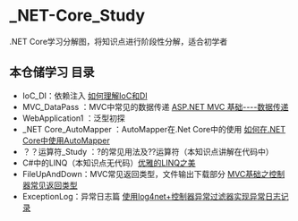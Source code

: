 # _NET-Core_Study
.NET Core学习分解图，将知识点进行阶段性分解，适合初学者

## 本仓储学习 目录
- IoC_DI：依赖注入  [如何理解IoC和DI](https://mp.weixin.qq.com/s?__biz=MzI3NTY1MTA5NQ==&mid=2247484877&idx=1&sn=3dc21d0fc5e6f7dca5512f69c83d1d66&chksm=eb00cab5dc7743a39ea1a7dfb3b72c15cd058557d588094ed885b2068c0ef9fd42bca63c82f7&token=1119093247&lang=zh_CN#rd)
- MVC_DataPass ：MVC中常见的数据传递  [ASP.NET MVC 基础----数据传递](https://mp.weixin.qq.com/s?__biz=MzI3NTY1MTA5NQ==&mid=2247484799&idx=1&sn=9ca4fc0bf91e8117eaf10aaf0fac8450&chksm=eb00ca07dc7743119c924694ffea4a60896e682efd1c3483989d1bdf1eb4f8bb06ca74af6726&token=1970714713&lang=zh_CN#rd)
- WebApplication1 ：泛型初探
- _NET Core_AutoMapper ：AutoMapper在.Net Core中的使用  [如何在.NET Core中使用AutoMapper](https://mp.weixin.qq.com/s?__biz=MzI3NTY1MTA5NQ==&mid=2247484819&idx=1&sn=090815f4ec99bfa9f1bf51258c0f0d07&chksm=eb00caebdc7743fd14e711f3762c12cd08c81945ac738661c7206b90ebd1c47ceaecdf2851fd&token=1970714713&lang=zh_CN#rd)
- ？？运算符_Study ：?的常见用法及??运算符（本知识点讲解在代码中）
- C#中的LINQ（本知识点无代码）[优雅的LINQ之美](https://mp.weixin.qq.com/s?__biz=MzI3NTY1MTA5NQ==&mid=2247484742&idx=1&sn=7dbacfbc58a2d75b7b9b64d41158c7f3&chksm=eb00ca3edc77432819f2d62ba74cc3a787ccac298d80908a0521e33dfd3a1c5addd26a43fea6&token=1970714713&lang=zh_CN#rd)
- FileUpAndDown：MVC常见返回类型，文件输出下载部分  [MVC基础之控制器常见返回类型](https://mp.weixin.qq.com/s?__biz=MzI3NTY1MTA5NQ==&mid=2247484883&idx=1&sn=d3395e13c399986b61c83d9aaaef85d3&chksm=eb00caabdc7743bdf6f8707db38a888e12cd6254bded4bf8d80bc4eca9fb39b2cc43a5dd54c3&token=73625816&lang=zh_CN#rd)
- ExceptionLog：异常日志篇   [使用log4net+控制器异常过滤器实现异常日志记录](https://mp.weixin.qq.com/s?__biz=MzI3NTY1MTA5NQ==&mid=2247484887&idx=1&sn=6e85a31c6b5045ed38c9bad19c40a8f8&chksm=eb00caafdc7743b91efc5cc8395d3086b8123b7bb0786158b6eb56dd36011c1847b04ef9711c&token=1794028482&lang=zh_CN#rd)



